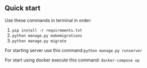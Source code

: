 ## Quick start

Use these commands in terminal in order:
1. `pip install -r requirements.txt`
2. `python manage.py makemigrations`
3. `python manage.py migrate`

For starting server use this command:`python manage.py runserver`

For start using docker execute this command: `docker-compose up`